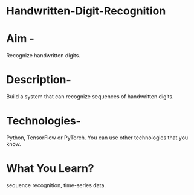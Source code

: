 # Handwritten-Digit-Recognition


# Aim -
Recognize handwritten digits.


# Description-
Build a system that can recognize sequences of handwritten digits.


# Technologies-
Python, TensorFlow or PyTorch. You can use other technologies that you know.


# What You Learn?
sequence recognition, time-series data.
